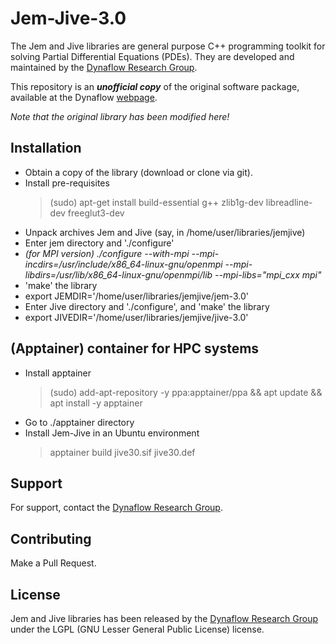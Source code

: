 # Jem-Jive-3.0

The Jem and Jive libraries are general purpose C++ programming toolkit for solving Partial Differential Equations (PDEs). They are developed and maintained by the [Dynaflow Research Group](https://dynaflow.com/).

This repository is an ***unofficial copy*** of the original software package, available at the Dynaflow [webpage](https://software.dynaflow.com/jive/).

*Note that the original library has been modified here!*

## Installation

 - Obtain a copy of the library (download or clone via git).
 - Install pre-requisites
   > (sudo) apt-get install build-essential g++ zlib1g-dev libreadline-dev freeglut3-dev
 - Unpack archives Jem and Jive (say, in /home/user/libraries/jemjive)
  - Enter jem directory and './configure'
  - *(for MPI version)   ./configure --with-mpi --mpi-incdirs=/usr/include/x86_64-linux-gnu/openmpi --mpi-libdirs=/usr/lib/x86_64-linux-gnu/openmpi/lib --mpi-libs="mpi_cxx mpi"*
  - 'make' the library
  - export JEMDIR='/home/user/libraries/jemjive/jem-3.0'
  - Enter Jive directory and './configure', and 'make' the library
  - export JIVEDIR='/home/user/libraries/jemjive/jive-3.0'

## (Apptainer) container for HPC systems

 - Install apptainer
   > (sudo) add-apt-repository -y ppa:apptainer/ppa && apt update && apt install -y apptainer
 - Go to ./apptainer directory
 - Install Jem-Jive in an Ubuntu environment
   > apptainer build jive30.sif jive30.def


## Support
For support, contact the [Dynaflow Research Group](https://dynaflow.com/).

## Contributing
Make a Pull Request.

## License
Jem and Jive libraries has been released by the [Dynaflow Research Group](https://dynaflow.com/) under the LGPL (GNU Lesser General Public License) license.
